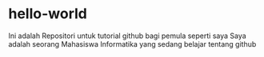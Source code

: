 # hello-world
Ini adalah Repositori untuk tutorial github bagi pemula seperti saya
Saya adalah seorang Mahasiswa Informatika yang sedang belajar tentang github
